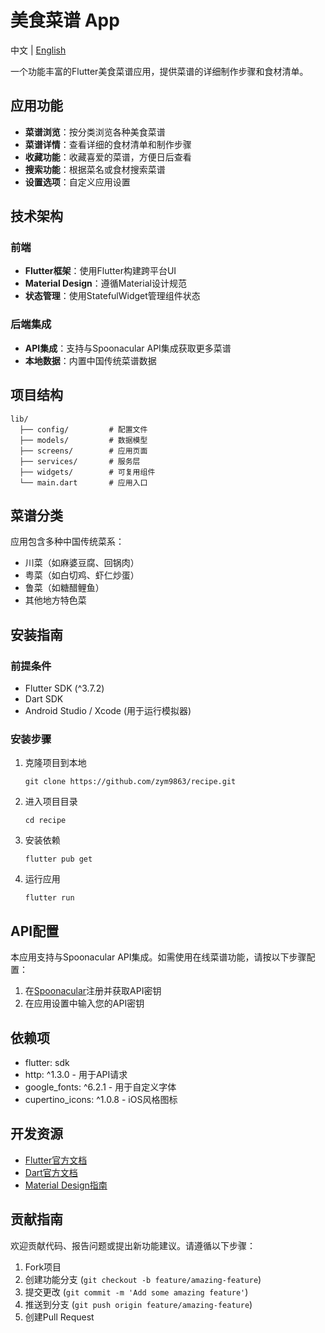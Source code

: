 # 美食菜谱 App

中文 | [English](README_EN.md)

一个功能丰富的Flutter美食菜谱应用，提供菜谱的详细制作步骤和食材清单。

## 应用功能

- **菜谱浏览**：按分类浏览各种美食菜谱
- **菜谱详情**：查看详细的食材清单和制作步骤
- **收藏功能**：收藏喜爱的菜谱，方便日后查看
- **搜索功能**：根据菜名或食材搜索菜谱
- **设置选项**：自定义应用设置

## 技术架构

### 前端
- **Flutter框架**：使用Flutter构建跨平台UI
- **Material Design**：遵循Material设计规范
- **状态管理**：使用StatefulWidget管理组件状态

### 后端集成
- **API集成**：支持与Spoonacular API集成获取更多菜谱
- **本地数据**：内置中国传统菜谱数据

## 项目结构

```
lib/
  ├── config/         # 配置文件
  ├── models/         # 数据模型
  ├── screens/        # 应用页面
  ├── services/       # 服务层
  ├── widgets/        # 可复用组件
  └── main.dart       # 应用入口
```

## 菜谱分类

应用包含多种中国传统菜系：
- 川菜（如麻婆豆腐、回锅肉）
- 粤菜（如白切鸡、虾仁炒蛋）
- 鲁菜（如糖醋鲤鱼）
- 其他地方特色菜

## 安装指南

### 前提条件
- Flutter SDK (^3.7.2)
- Dart SDK
- Android Studio / Xcode (用于运行模拟器)

### 安装步骤

1. 克隆项目到本地
   ```
   git clone https://github.com/zym9863/recipe.git
   ```

2. 进入项目目录
   ```
   cd recipe
   ```

3. 安装依赖
   ```
   flutter pub get
   ```

4. 运行应用
   ```
   flutter run
   ```

## API配置

本应用支持与Spoonacular API集成。如需使用在线菜谱功能，请按以下步骤配置：

1. 在[Spoonacular](https://spoonacular.com/food-api)注册并获取API密钥
2. 在应用设置中输入您的API密钥

## 依赖项

- flutter: sdk
- http: ^1.3.0 - 用于API请求
- google_fonts: ^6.2.1 - 用于自定义字体
- cupertino_icons: ^1.0.8 - iOS风格图标

## 开发资源

- [Flutter官方文档](https://docs.flutter.dev/)
- [Dart官方文档](https://dart.dev/guides)
- [Material Design指南](https://material.io/design)

## 贡献指南

欢迎贡献代码、报告问题或提出新功能建议。请遵循以下步骤：

1. Fork项目
2. 创建功能分支 (`git checkout -b feature/amazing-feature`)
3. 提交更改 (`git commit -m 'Add some amazing feature'`)
4. 推送到分支 (`git push origin feature/amazing-feature`)
5. 创建Pull Request
